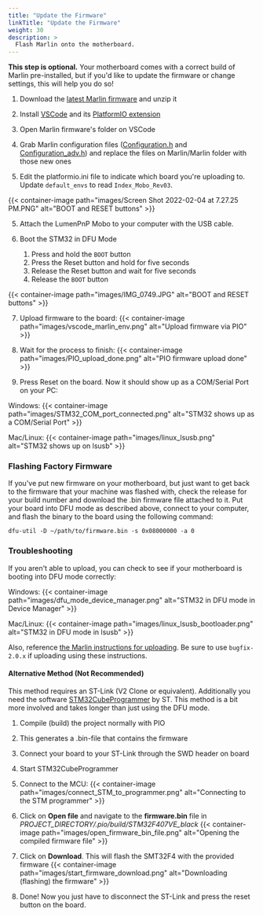 ```yaml
---
title: "Update the Firmware"
linkTitle: "Update the Firmware"
weight: 30
description: >
  Flash Marlin onto the motherboard.
---
```


**This step is optional.** Your motherboard comes with a correct build of Marlin pre-installed, but if you'd like to update the firmware or change settings, this will help you do so!

1. Download the [latest Marlin firmware](https://github.com/MarlinFirmware/Marlin/archive/refs/heads/bugfix-2.0.x.zip) and unzip it
2. Install [VSCode](https://code.visualstudio.com/) and its [PlatformIO extension](https://marketplace.visualstudio.com/items?itemName=platformio.platformio-ide)
3. Open Marlin firmware's folder on VSCode
4. Grab Marlin configuration files ([Configuration.h](https://github.com/MarlinFirmware/Configurations/raw/import-2.0.x/config/examples/Index/REV_03/Configuration.h) and [Configuration_adv.h](https://github.com/MarlinFirmware/Configurations/raw/import-2.0.x/config/examples/Index/REV_03/Configuration_adv.h)) and replace the files on Marlin/Marlin folder with those new ones

5. Edit the platformio.ini file to indicate which board you're uploading to. Update `default_envs` to read `Index_Mobo_Rev03`.

{{< container-image path="images/Screen Shot 2022-02-04 at 7.27.25 PM.PNG" alt="BOOT and RESET buttons" >}}

5. Attach the LumenPnP Mobo to your computer with the USB cable.

6. Boot the STM32 in DFU Mode
    1. Press and hold the `BOOT` button
    2. Press the Reset button and hold for five seconds
    3. Release the Reset button and wait for five seconds
    4. Release the `BOOT` button

{{< container-image path="images/IMG_0749.JPG" alt="BOOT and RESET buttons" >}}

7. Upload firmware to the board:
{{< container-image path="images/vscode_marlin_env.png" alt="Upload firmware via PIO" >}}

8. Wait for the process to finish:
{{< container-image path="images/PIO_upload_done.png" alt="PIO firmware upload done" >}}

9. Press Reset on the board. Now it should show up as a COM/Serial Port on your PC:

Windows:
{{< container-image path="images/STM32_COM_port_connected.png" alt="STM32 shows up as a COM/Serial Port" >}}

Mac/Linux:
{{< container-image path="images/linux_lsusb.png" alt="STM32 shows up on lsusb" >}}

### Flashing Factory Firmware

If you've put new firmware on your motherboard, but just want to get back to the firmware that your machine was flashed with, check the release for your build number and download the .bin firmware file attached to it. Put your board into DFU mode as described above, connect to your computer, and flash the binary to the board using the following command:

`dfu-util -D ~/path/to/firmware.bin -s 0x08000000 -a 0`

### Troubleshooting

If you aren't able to upload, you can check to see if your motherboard is booting into DFU mode correctly: 

Windows:
{{< container-image path="images/dfu_mode_device_manager.png" alt="STM32 in DFU mode in Device Manager" >}}

Mac/Linux:
{{< container-image path="images/linux_lsusb_bootloader.png" alt="STM32 in DFU mode in lsusb" >}}

Also, reference [the Marlin instructions for uploading](https://marlinfw.org/docs/basics/install_platformio.html). Be sure to use `bugfix-2.0.x` if uploading using these instructions.

#### Alternative Method (Not Recommended)

This method requires an ST-Link (V2 Clone or equivalent). Additionally you need the software  [STM32CubeProgrammer](https://www.st.com/en/development-tools/stm32cubeprog.html) by ST. This method is a bit more involved and takes longer than just using the DFU mode. 

1. Compile (build) the project normally with PIO
2. This generates a .bin-file that contains the firmware
3. Connect your board to your ST-Link through the SWD header on board
4. Start STM32CubeProgrammer
5. Connect to the MCU:
{{< container-image path="images/connect_STM_to_programmer.png" alt="Connecting to the STM programmer" >}}

6. Click on **Open file** and navigate to the **firmware.bin** file in *PROJECT_DIRECTORY/.pio/build/STM32F407VE_black*
{{< container-image path="images/open_firmware_bin_file.png" alt="Opening the compiled firmware file" >}}

7. Click on **Download**. This will flash the SMT32F4 with the provided firmware
{{< container-image path="images/start_firmware_download.png" alt="Downloading (flashing) the firmware" >}}

8. Done! Now you just have to disconnect the ST-Link and press the reset button on the board.